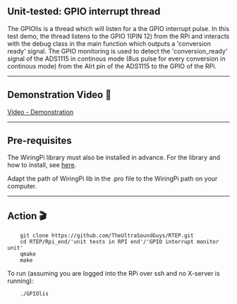 ## Unit-tested: GPIO interrupt thread
The GPIOlis is a thread which will listen for a the GPIO interrupt pulse. In this test demo, the thread listens to the GPIO 1(PIN 12) from the RPi and interacts with the debug class in the main function which outputs a 'conversion ready' signal.
The GPIO monitoring is used to detect the 'conversion_ready' signal of the ADS1115 in continous mode (8us pulse for every conversion in continous mode) from the Alrt pin of the ADS1115 to the GPIO of the RPi.

---

## Demonstration Video :movie_camera:
[Video - Demonstration](https://www.youtube.com/watch?v=0bYEkJsHWhk)

---

## Pre-requisites 

The WiringPi library must also be installed in advance. For the library and how to install, see [here](http://wiringpi.com/download-and-install/).

Adapt the path of WiringPi lib in the .pro file to the WiringPi path on your computer.

---

## Action :clapper:


```
    git clone https://github.com/TheUltraSoundGuys/RTEP.git
    cd RTEP/Rpi_end/'unit tests in RPI end'/'GPIO interrupt monitor unit'
    qmake
    make 
```

To run (assuming you are logged into the RPi over ssh and no X-server is running):

```
    ./GPIOlis
```




